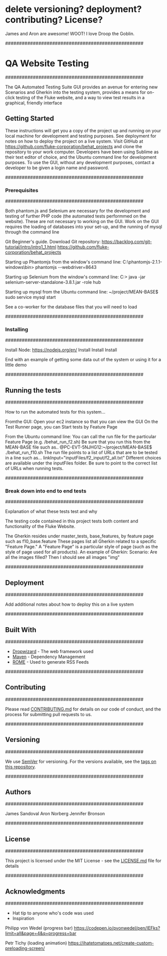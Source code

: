 # delete versioning? deployment? contributing? License?

James and Aron are awesome!   WOOT!  I love Droop the Goblin.

##################################################
# QA Website Testing
##################################################

The QA Automated Testing Suite GUI provides an avenue for entering new Scenarios and Gherkin into the testing system, provides a means for on-click testing of the Fluke website, and a way to view test results in a graphical, friendly interface

## Getting Started

These instructions will get you a copy of the project up and running on your local machine for development and testing purposes. See deployment for notes on how to deploy the project on a live system.
Visit GitHub at https://github.com/fluke-corporation/behat_projects and clone the repository to your work computer.  Developers have been using Sublime as their text editor of choice, and the Ubuntu command line for development purposes.
To use the GUI, without any development purposes, contact a developer to be given a login name and password.

##################################################
### Prerequisites
##################################################

Both phantom.js and Selenium are necessary for the development and testing of further PHP code (the automated tests performmed on the website).
These are not necessary to working on the GUI.
Work on the GUI requires the loading of databases into your set-up, and the running of mysql through the command line

Git Beginner's guide. Download Git repository:
https://backlog.com/git-tutorial/intro/intro1_1.html
https://github.com/fluke-corporation/behat_projects

Starting up Phantomjs from the window's command line:
C:\phantomjs-2.1.1-windows\bin> phantomjs --webdriver=8643

Starting up Selenium from the window's command line:
C:\> java -jar selenium-server-standalone-3.8.1.jar -role hub

Starting up mysql from the Ubuntu command line:
~/project/MEAN-BASE$ sudo service mysql start

See a co-worker for the database files that you will need to load


##################################################
### Installing
##################################################

Install Node:  https://nodejs.org/en/
Install
Install
Install


End with an example of getting some data out of the system or using it for a little demo

##################################################
## Running the tests
##################################################

How to run the automated tests for this system...

Fromthe GUI:
Open your ec2 instance so that you can view the GUI
On the Test Runner page, you can Start tests by Feature Page

From the Ubuntu command line:
You can call the run file for the particular Feature Page (e.g. /behat_run_f2.sh)
Be sure that you run this from the MEAN-BASE file such as..
@PC-EVT-5NJHG12:~/project/MEAN-BASE$ ./behat_run_f10.sh
The run file points to a list of URLs that are to be tested in a line such as...
linkInput="inputFiles/f2_input/f2_all.txt"
Different choices are available under the inputFiles folder.  Be sure to point to the correct list of URLs when running tests.


##################################################
### Break down into end to end tests
##################################################

Explanation of what these tests test and why

The testing code contained in this project tests both content and functionality of the Fluke Website.

The Gherkin resides under master_tests, base_features, by feature page such as f10_base.feature
These pages list all Gherkin related to a specific "Feature Page." A "Feature Page" is a particular style of page (such as the style of page used for all products).
An example of Gherkin:
	Scenario: Are all the images filled?
		Then I should see all images "img"


##################################################
## Deployment
##################################################

Add additional notes about how to deploy this on a live system

##################################################
## Built With
##################################################

* [Dropwizard](http://www.dropwizard.io/1.0.2/docs/) - The web framework used
* [Maven](https://maven.apache.org/) - Dependency Management
* [ROME](https://rometools.github.io/rome/) - Used to generate RSS Feeds

##################################################
## Contributing
##################################################

Please read [CONTRIBUTING.md](https://gist.github.com/PurpleBooth/b24679402957c63ec426) for details on our code of conduct, and the process for submitting pull requests to us.

##################################################
## Versioning
##################################################

We use [SemVer](http://semver.org/) for versioning. For the versions available, see the [tags on this repository](https://github.com/your/project/tags). 

##################################################
## Authors
##################################################

James Sandoval
Aron Norberg
Jennifer Bronson

##################################################
## License
##################################################

This project is licensed under the MIT License - see the [LICENSE.md](LICENSE.md) file for details

##################################################
## Acknowledgments
##################################################

* Hat tip to anyone who's code was used
* Inspiration

Philipp von Wedel (progress bar)
https://codepen.io/pvonwedel/pen/IEFks?limit=all&page=4&q=progress+bar
 
Petr Tichy (loading animation)
https://ihatetomatoes.net/create-custom-preloading-screen/

